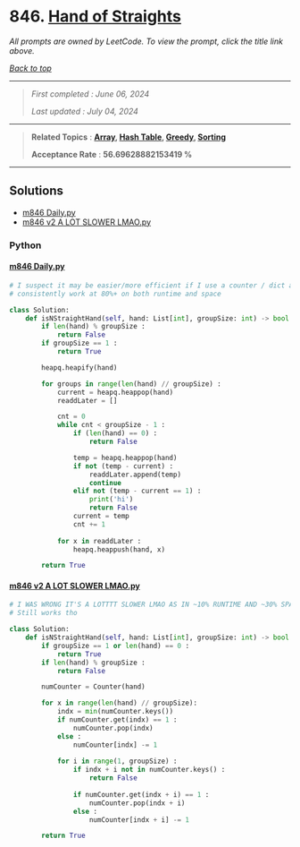 # 846. [Hand of Straights](<https://leetcode.com/problems/hand-of-straights>)

*All prompts are owned by LeetCode. To view the prompt, click the title link above.*

*[Back to top](<../README.md>)*

------

> *First completed : June 06, 2024*
>
> *Last updated : July 04, 2024*

------

> **Related Topics** : **[Array](<by_topic/Array.md>), [Hash Table](<by_topic/Hash Table.md>), [Greedy](<by_topic/Greedy.md>), [Sorting](<by_topic/Sorting.md>)**
>
> **Acceptance Rate** : **56.69628882153419 %**

------

## Solutions

- [m846 Daily.py](<../my-submissions/m846 Daily.py>)
- [m846 v2 A LOT SLOWER LMAO.py](<../my-submissions/m846 v2 A LOT SLOWER LMAO.py>)
### Python
#### [m846 Daily.py](<../my-submissions/m846 Daily.py>)
```Python
# I suspect it may be easier/more efficient if I use a counter / dict and match keys but this does
# consistently work at 80%+ on both runtime and space

class Solution:
    def isNStraightHand(self, hand: List[int], groupSize: int) -> bool:
        if len(hand) % groupSize :
            return False
        if groupSize == 1 :
            return True

        heapq.heapify(hand)

        for groups in range(len(hand) // groupSize) :
            current = heapq.heappop(hand)
            readdLater = []

            cnt = 0
            while cnt < groupSize - 1 :
                if (len(hand) == 0) :
                    return False

                temp = heapq.heappop(hand)
                if not (temp - current) :
                    readdLater.append(temp)
                    continue
                elif not (temp - current == 1) :
                    print('hi')
                    return False
                current = temp
                cnt += 1
            
            for x in readdLater :
                heapq.heappush(hand, x)

        return True
```

#### [m846 v2 A LOT SLOWER LMAO.py](<../my-submissions/m846 v2 A LOT SLOWER LMAO.py>)
```Python
# I WAS WRONG IT'S A LOTTTT SLOWER LMAO AS IN ~10% RUNTIME AND ~30% SPACE HAHA
# Still works tho 

class Solution:
    def isNStraightHand(self, hand: List[int], groupSize: int) -> bool:
        if groupSize == 1 or len(hand) == 0 :
            return True
        if len(hand) % groupSize :
            return False

        numCounter = Counter(hand)

        for x in range(len(hand) // groupSize):
            indx = min(numCounter.keys())
            if numCounter.get(indx) == 1 :
                numCounter.pop(indx)
            else :
                numCounter[indx] -= 1
            
            for i in range(1, groupSize) :
                if indx + i not in numCounter.keys() :
                    return False
                
                if numCounter.get(indx + i) == 1 :
                    numCounter.pop(indx + i)
                else :
                    numCounter[indx + i] -= 1

        return True
```

